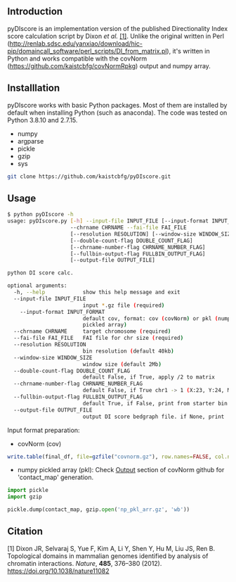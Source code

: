 ## Introduction

pyDIscore is an implementation version of the published Directionality Index score calculation script by Dixon *et al.* [[1]](#1).
Unlike the original written in Perl (<http://renlab.sdsc.edu/yanxiao/download/hic-pip/domaincall_software/perl_scripts/DI_from_matrix.pl>), 
it's written in Python and works compatible with the covNorm (<https://github.com/kaistcbfg/covNormRpkg>) output and numpy array.


## Installlation

pyDIscore works with basic Python packages. Most of them are installed by default when installing Python (such as anaconda).
The code was tested on Python 3.8.10 and 2.7.15.

* numpy
* argparse
* pickle
* gzip
* sys

```bash
git clone https://github.com/kaistcbfg/pyDIscore.git
```

## Usage

```bash
$ python pyDIscore -h
usage: pyDIscore.py [-h] --input-file INPUT_FILE [--input-format INPUT_FORMAT]
                    --chrname CHRNAME --fai-file FAI_FILE
                    [--resolution RESOLUTION] [--window-size WINDOW_SIZE]
                    [--double-count-flag DOUBLE_COUNT_FLAG]
                    [--chrname-number-flag CHRNAME_NUMBER_FLAG]
                    [--fullbin-output-flag FULLBIN_OUTPUT_FLAG]
                    [--output-file OUTPUT_FILE]

python DI score calc.

optional arguments:
  -h, --help            show this help message and exit
  --input-file INPUT_FILE
                        input *.gz file (required)
    --input-format INPUT_FORMAT
                        default cov, format: cov (covNorm) or pkl (numpy
                        pickled array)
  --chrname CHRNAME     target chromosome (required)
  --fai-file FAI_FILE   FAI file for chr size (required)
  --resolution RESOLUTION
                        bin resolution (default 40kb)
  --window-size WINDOW_SIZE
                        window size (default 2Mb)
  --double-count-flag DOUBLE_COUNT_FLAG
                        default False, if True, apply /2 to matrix
  --chrname-number-flag CHRNAME_NUMBER_FLAG
                        default False, if True chr1 -> 1 (X:23, Y:24, M:25
  --fullbin-output-flag FULLBIN_OUTPUT_FLAG
                        default True, if False, print from starter bin
  --output-file OUTPUT_FILE
                        output DI score bedgraph file. if None, print
```

Input format preparation:
* covNorm (cov)
```R
write.table(final_df, file=gzfile("covnorm.gz"), row.names=FALSE, col.names=TRUE, sep="\t", quote=FALSE)
```

* numpy pickled array (pkl): Check [Output](https://github.com/kaistcbfg/covNormRpkg#Output) section of covNorm github for 'contact_map' generation.


```python
import pickle
import gzip

pickle.dump(contact_map, gzip.open('np_pkl_arr.gz', 'wb'))
```


## Citation

<a id="1">[1]</a>  Dixon JR, Selvaraj S, Yue F, Kim A, Li Y, Shen Y, Hu M, Liu JS, Ren B. Topological domains in mammalian genomes identified by analysis of chromatin interactions. *Nature*, **485**, 376–380 (2012). <https://doi.org/10.1038/nature11082>
